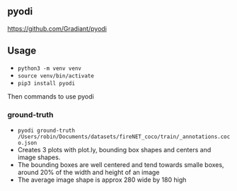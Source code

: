 ## pyodi
https://github.com/Gradiant/pyodi

## Usage
* `python3 -m venv venv`
* `source venv/bin/activate`
* `pip3 install pyodi`

Then commands to use pyodi

### ground-truth
* `pyodi ground-truth /Users/robin/Documents/datasets/fireNET_coco/train/_annotations.coco.json`
* Creates 3 plots with plot.ly, bounding box shapes and centers and image shapes.
* The bounding boxes are well centered and tend towards smalle boxes, around 20% of the width and height of an image
* The average image shape is approx 280 wide by 180 high 